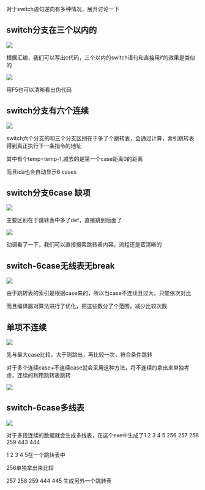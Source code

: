 对于switch语句逆向有多种情况，展开讨论一下

switch分支在三个以内的
---
![](https://github.com/Whitebird0/tuchuang/blob/main/QQ%E6%88%AA%E5%9B%BE20211001190612.png)

根据汇编，我们可以写出c代码，三个以内的switch语句和直接用if的效果是类似的

![](https://github.com/Whitebird0/tuchuang/blob/main/QQ%E6%88%AA%E5%9B%BE20211001190622.png)

用F5也可以清晰看出伪代码

switch分支有六个连续
---
![](https://github.com/Whitebird0/tuchuang/blob/main/QQ%E6%88%AA%E5%9B%BE20211001225402.png)

switch六个分支的和三个分支区别在于多了个跳转表，会通过计算，索引跳转表得到真正执行下一条指令的地址

其中有个temp=temp-1,减去的是第一个case距离0的距离

而且ida也会自动显示6 cases

switch分支6case 缺项
---
![](https://github.com/Whitebird0/tuchuang/blob/main/QQ%E6%88%AA%E5%9B%BE20211001231623.png)

主要区别在于跳转表中多了def，直接跳到后面了

![](https://github.com/Whitebird0/tuchuang/blob/main/QQ%E6%88%AA%E5%9B%BE20211001232632.png)

动调看了一下，我们可以直接搜索跳转表内容，流程还是蛮清晰的

switch-6case无线表无break
---
![](https://github.com/Whitebird0/tuchuang/blob/main/QQ%E6%88%AA%E5%9B%BE20211002000947.png)

由于跳转表的索引是根据case来的，所以当case不连续且过大，只能依次对比

而且编译器对算法进行了优化，把这些数分了个范围，减少比较次数

单项不连续
---
![](https://github.com/Whitebird0/tuchuang/blob/main/zzz.png)

先与最大case比较，大于则跳出，再比较一次，符合条件跳转

对于多个连续case+不连续case就会采用这种方法，将不连续的拿出来单独考虑，连续的利用跳转表跳转

![](https://github.com/Whitebird0/tuchuang/blob/main/QQ%E6%88%AA%E5%9B%BE20211002010234.png)


switch-6case多线表
---

![](https://github.com/Whitebird0/tuchuang/blob/main/QQ%E6%88%AA%E5%9B%BE20211002020842.png)

对于多段连续的数据就会生成多线表，在这个exe中生成了1 2 3 4 5 256 257 258 259 443 444

1 2 3 4 5在一个跳转表中

256单独拿出来比较

257 258 259 444 445 生成另外一个跳转表

